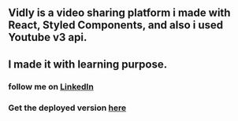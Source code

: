 ## Vidly is a video sharing platform i made with React, Styled Components, and also i used Youtube v3 api.

## I made it with learning purpose.

### follow me on [LinkedIn](https://www.linkedin.com/in/sahjahan-ahmed/)

### Get the deployed version [here](https://vidly-4u.netlify.app/browse)
